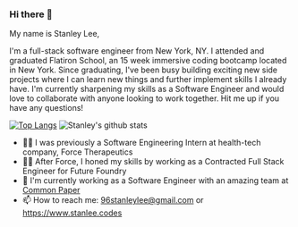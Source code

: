 ### Hi there 👋

My name is Stanley Lee,

I'm a full-stack software engineer from New York, NY. I attended and graduated Flatiron School, an 15 week immersive coding bootcamp located in New York. Since graduating, I've been busy building exciting new side projects where I can learn new things and further implement skills I already have. I'm currently sharpening my skills as a Software Engineer and would love to collaborate with anyone looking to work together. Hit me up if you have any questions!

[![Top Langs](https://github-readme-stats.vercel.app/api/top-langs/?username=96stanleylee&layout=compact&theme=dark)](https://github.com/anuraghazra/github-readme-stats)
![Stanley's github stats](https://github-readme-stats.vercel.app/api?username=96stanleylee&count_private=true&theme=dark)



- 👨‍⚕️ I was previously a Software Engineering Intern at health-tech company, Force Therapeutics
- 👨‍💻 After Force, I honed my skills by working as a Contracted Full Stack Engineer for Future Foundry
- 📝 I'm currently working as a Software Engineer with an amazing team at [Common Paper](https://commonpaper.com/)  
- 📫 How to reach me: 96stanleylee@gmail.com or https://www.stanlee.codes

<!--
**96StanleyLee/96StanleyLee** is a ✨ _special_ ✨ repository because its `README.md` (this file) appears on your GitHub profile.

Here are some ideas to get you started:

- 👨‍⚕️ I’m currently working on ...
- 🌱 I’m currently learning ...
- 👯 I’m looking to collaborate on ...
- 🤔 I’m looking for help with ...
- 💬 Ask me about ...
- 📫 How to reach me: ...
- 😄 Pronouns: ...
- ⚡ Fun fact: ...
-->

